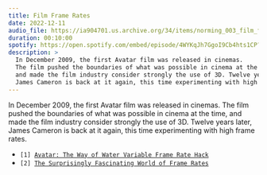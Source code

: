 ```yaml
---
title: Film Frame Rates
date: 2022-12-11
audio_file: https://ia904701.us.archive.org/34/items/norming_003_film_frame_rate_202212/norming_003_film_frame_rate.mp3
duration: 00:10:00
spotify: https://open.spotify.com/embed/episode/4WYKqJh7GgoI9Cb4hts1CP?utm_source=generator&theme=0
description: >
  In December 2009, the first Avatar film was released in cinemas.
  The film pushed the boundaries of what was possible in cinema at the time,
  and made the film industry consider strongly the use of 3D. Twelve years later,
  James Cameron is back at it again, this time experimenting with high frame rates. 
---
```


In December 2009, the first Avatar film was released in cinemas. The film pushed the boundaries of what was possible in cinema at the time, and made the film industry consider strongly the use of 3D. Twelve years later, James Cameron is back at it again, this time experimenting with high frame rates.

<ul class="references">
  <li><code>[1] <a href="https://variety.com/2022/film/news/james-cameron-simple-hack-high-frame-rate-avatar-the-way-of-water-1235394544/">Avatar: The Way of Water Variable Frame Rate Hack</a></code></li>
  <li><code>[2] <a href="https://www.premiumbeat.com/blog/advanced-look-into-frame-rates/">The Surprisingly Fascinating World of Frame Rates</a></code></li>
</ul>
